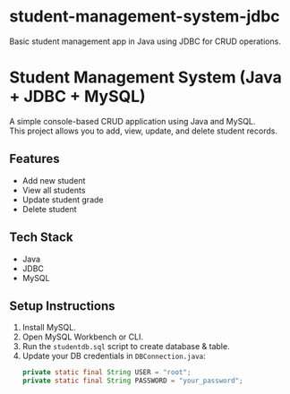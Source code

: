 # student-management-system-jdbc
Basic student management app in Java using JDBC for CRUD operations.

# Student Management System (Java + JDBC + MySQL)

A simple console-based CRUD application using Java and MySQL.  
This project allows you to add, view, update, and delete student records.

## Features
- Add new student
- View all students
- Update student grade
- Delete student

## Tech Stack
- Java
- JDBC
- MySQL

## Setup Instructions
1. Install MySQL.
2. Open MySQL Workbench or CLI.
3. Run the `studentdb.sql` script to create database & table.
4. Update your DB credentials in `DBConnection.java`:
   ```java
   private static final String USER = "root";
   private static final String PASSWORD = "your_password";

